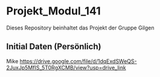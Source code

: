 # Projekt_Modul_141
Dieses Repository beinhaltet das Projekt der Gruppe Gilgen




## Initial Daten (Persönlich)
Mike https://drive.google.com/file/d/1dqExdSWeQS-2JuxJp5MfIS_5T0RgXCMB/view?usp=drive_link
